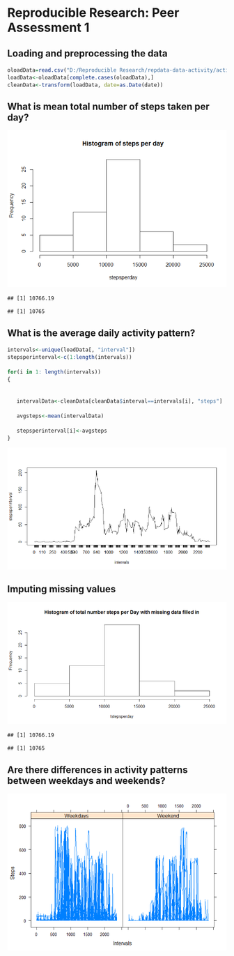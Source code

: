 # Reproducible Research: Peer Assessment 1


## Loading and preprocessing the data

```r
oloadData=read.csv("D:/Reproducible Research/repdata-data-activity/activity.csv")
loadData<-oloadData[complete.cases(oloadData),]
cleanData<-transform(loadData, date=as.Date(date))
```
## What is mean total number of steps taken per day?
![](PA1_template_files/figure-html/unnamed-chunk-2-1.png) 

```
## [1] 10766.19
```

```
## [1] 10765
```

## What is the average daily activity pattern?



```r
intervals<-unique(loadData[, "interval"])
stepsperinterval<-c(1:length(intervals))

for(i in 1: length(intervals))
{
   
   
   intervalData<-cleanData[cleanData$interval==intervals[i], "steps"]
   
   avgsteps<-mean(intervalData)
   
   stepsperinterval[i]<-avgsteps
}
```
![](PA1_template_files/figure-html/unnamed-chunk-4-1.png) 



## Imputing missing values


![](PA1_template_files/figure-html/scatterplot-1.png) 

```
## [1] 10766.19
```

```
## [1] 10765
```

## Are there differences in activity patterns between weekdays and weekends?
![](PA1_template_files/figure-html/unnamed-chunk-5-1.png) 
